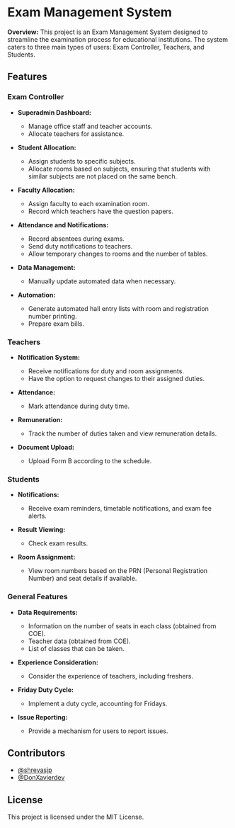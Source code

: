 # Exam Management System

**Overview:**
This project is an Exam Management System designed to streamline the examination process for educational institutions. The system caters to three main types of users: Exam Controller, Teachers, and Students.

## Features

### Exam Controller

- **Superadmin Dashboard:**
  - Manage office staff and teacher accounts.
  - Allocate teachers for assistance.

- **Student Allocation:**
  - Assign students to specific subjects.
  - Allocate rooms based on subjects, ensuring that students with similar subjects are not placed on the same bench.

- **Faculty Allocation:**
  - Assign faculty to each examination room.
  - Record which teachers have the question papers.

- **Attendance and Notifications:**
  - Record absentees during exams.
  - Send duty notifications to teachers.
  - Allow temporary changes to rooms and the number of tables.

- **Data Management:**
  - Manually update automated data when necessary.

- **Automation:**
  - Generate automated hall entry lists with room and registration number printing.
  - Prepare exam bills.

### Teachers

- **Notification System:**
  - Receive notifications for duty and room assignments.
  - Have the option to request changes to their assigned duties.

- **Attendance:**
  - Mark attendance during duty time.

- **Remuneration:**
  - Track the number of duties taken and view remuneration details.

- **Document Upload:**
  - Upload Form B according to the schedule.

### Students

- **Notifications:**
  - Receive exam reminders, timetable notifications, and exam fee alerts.

- **Result Viewing:**
  - Check exam results.

- **Room Assignment:**
  - View room numbers based on the PRN (Personal Registration Number) and seat details if available.

### General Features

- **Data Requirements:**
  - Information on the number of seats in each class (obtained from COE).
  - Teacher data (obtained from COE).
  - List of classes that can be taken.

- **Experience Consideration:**
  - Consider the experience of teachers, including freshers.

- **Friday Duty Cycle:**
  - Implement a duty cycle, accounting for Fridays.

- **Issue Reporting:**
  - Provide a mechanism for users to report issues.

## Contributors

- [@shreyasjp](https://github.com/shreyasjp)
- [@DonXavierdev](https://github.com/DonXavierdev)

## License

This project is licensed under the MIT License.
